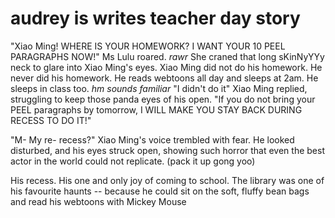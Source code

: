 # audrey is writes teacher day story
"Xiao Ming! WHERE IS YOUR HOMEWORK? I WANT YOUR 10 PEEL PARAGRAPHS NOW!" Ms Lulu roared. *rawr* She craned that long sKinNyYYy neck to glare into Xiao Ming's eyes.
Xiao Ming did not do his homework. He never did his homework. He reads webtoons all day and sleeps at 2am. He sleeps in class too. *hm sounds familiar*
"I didn't do it" Xiao Ming replied, struggling to keep those panda eyes of his open. "If you do not bring your PEEL paragraphs by tomorrow, I WILL MAKE YOU STAY BACK DURING RECESS TO DO IT!"

"M- My re- recess?" Xiao Ming's voice trembled with fear. He looked disturbed, and his eyes struck open, showing such horror that even the best actor in the world could not replicate. (pack it up gong yoo)

His recess. His one and only joy of coming to school. The library was one of his favourite haunts -- because he could sit on the soft, fluffy bean bags and read his webtoons with Mickey Mouse
